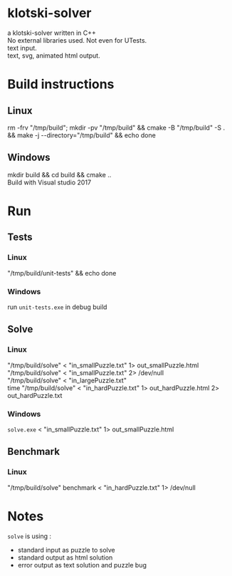 # klotski-solver
a klotski-solver written in C++  
No external libraries used. Not even for UTests.  
text input.  
text, svg, animated html output.  

# Build instructions
## Linux
rm -frv "/tmp/build";
mkdir -pv "/tmp/build" && cmake -B "/tmp/build" -S . && make -j --directory="/tmp/build" && echo done

## Windows
mkdir build && cd build && cmake ..  
Build with Visual studio 2017

# Run
## Tests
### Linux
"/tmp/build/unit-tests" && echo done

### Windows
run `unit-tests.exe` in debug build

## Solve
### Linux
"/tmp/build/solve" < "in_smallPuzzle.txt" 1> out_smallPuzzle.html  
"/tmp/build/solve" < "in_smallPuzzle.txt" 2> /dev/null  
"/tmp/build/solve" < "in_largePuzzle.txt"  
time "/tmp/build/solve" < "in_hardPuzzle.txt" 1> out_hardPuzzle.html 2> out_hardPuzzle.txt  

### Windows
`solve.exe` < "in_smallPuzzle.txt" 1> out_smallPuzzle.html

## Benchmark
### Linux
"/tmp/build/solve" benchmark < "in_hardPuzzle.txt" 1> /dev/null

# Notes
`solve` is using :
- standard input as puzzle to solve
- standard output as html solution
- error output as text solution and puzzle bug
